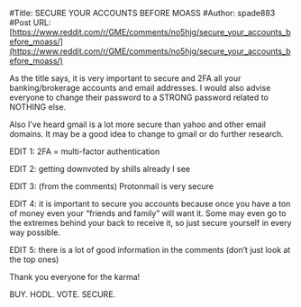 #Title: SECURE YOUR ACCOUNTS BEFORE MOASS
#Author: spade883
#Post URL: [https://www.reddit.com/r/GME/comments/no5hjg/secure_your_accounts_before_moass/](https://www.reddit.com/r/GME/comments/no5hjg/secure_your_accounts_before_moass/)


As the title says, it is very important to secure and 2FA all your banking/brokerage accounts and email addresses. I would also advise everyone to change their password to a STRONG password related to NOTHING else. 

Also I’ve heard gmail is a lot more secure than yahoo and other email domains. It may be a good idea to change to gmail or do further research.

EDIT 1: 2FA = multi-factor authentication

EDIT 2: getting downvoted by shills already I see

EDIT 3: (from the comments) Protonmail is very secure

EDIT 4: it is important to secure you accounts because once you have a ton of money even your “friends and family” will want it. Some may even go to the extremes behind your back to receive it, so just secure yourself in every way possible.

EDIT 5: there is a lot of good information in the comments (don’t just look at the top ones)


Thank you everyone for the karma!

BUY. HODL. VOTE. SECURE.